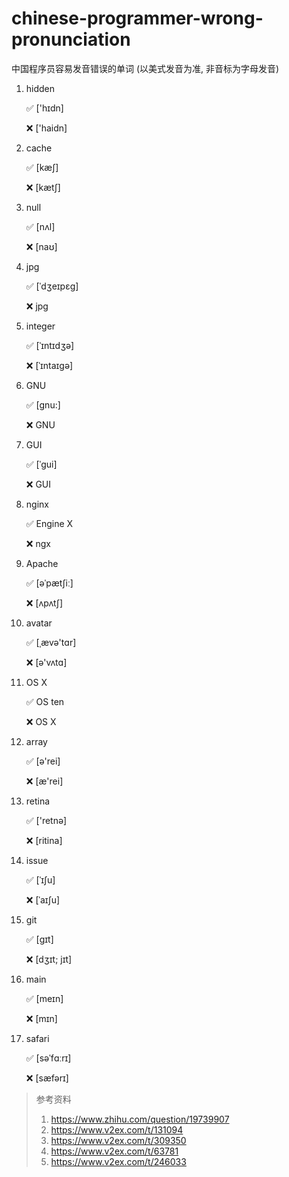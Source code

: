 # chinese-programmer-wrong-pronunciation
中国程序员容易发音错误的单词 (以美式发音为准, 非音标为字母发音)


1. hidden

    ✅ ['hɪdn]

    ❌ ['haidn]
   
1. cache

   ✅ [kæʃ]
 
   ❌ [kætʃ]

1. null

   ✅ [nʌl]
 
   ❌ [naʊ]

1. jpg

   ✅ [ˈdʒeɪpɛɡ]
 
   ❌ jpg

1. integer

   ✅ [ˈɪntɪdʒə]
 
   ❌ [ˈɪntaɪgə]

1. GNU

   ✅ [gnu:]
 
   ❌ GNU

1. GUI

   ✅ [ˈɡui]
 
   ❌ GUI

1. nginx

   ✅ Engine X
 
   ❌ ngx

1. Apache

   ✅ [əˈpætʃiː]
 
   ❌ [ʌpʌtʃ]

1. avatar

   ✅ [ˌævə'tɑr]
 
   ❌ [ə'vʌtɑ]

1. OS X

   ✅ OS ten
 
   ❌ OS X

1. array

    ✅ [ə'rei]
 
    ❌ [æ'rei]

1. retina

    ✅ ['retnə]
 
    ❌ [ritina]

1. issue

    ✅ [ˈɪʃu]
 
    ❌ [ˈaɪʃu]

1. git

    ✅ [ɡɪt]
 
    ❌ [dʒɪt; jɪt]

1. main

    ✅ [meɪn]
 
    ❌ [mɪn]

1. safari

    ✅ [səˈfɑːrɪ]

    ❌ [sæfərɪ]


> 参考资料
>
> 1. https://www.zhihu.com/question/19739907
> 2. https://www.v2ex.com/t/131094
> 3. https://www.v2ex.com/t/309350
> 4. https://www.v2ex.com/t/63781
> 5. https://www.v2ex.com/t/246033
